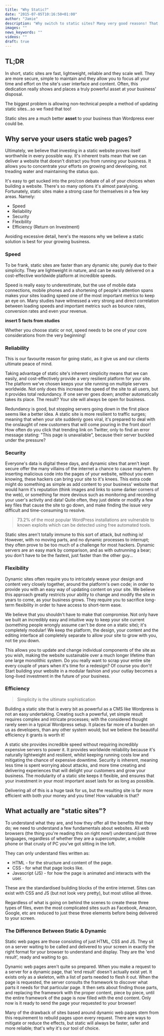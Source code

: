 ```yaml
---
title: "Why Static?"
date: "2015-07-05T10:16:50+01:00"
author: "Jamie"
description: "Why switch to static sites? Many very good reasons! That's why!"
images: ""
news_keywords: ""
videos: ""
draft: true
---
```


## TL;DR

In short, static sites are fast, lightweight, reliable and they scale well. They are more secure, simple to maintain and they allow you to focus all your time and effort on the site's user interface and content. Often, this dedication really shows and places a truly powerful asset at your business' disposal.

The biggest problem is allowing non-technical people a method of updating static sites...so we fixed that too!

Static sites are a much better **asset** to your business than Wordpress ever could be.

## Why serve your users static web pages?

Ultimately, we believe that investing in a static website proves itself worthwhile in every possible way. It's inherent traits mean that we can deliver a website that doesn't distract you from running your business. It allows you to concentrate your efforts on growing and developing, not treading water and maintaining the status quo.

It's easy to get sucked into the pro/con debate of all of your choices when building a website. There's so many options it's almost paralysing. Fortunately, static sites make a strong case for themselves in a few key areas. Namely:

* Speed
* Reliability
* Security
* Flexibility
* Efficiency (Return on Investment)

Avoiding excessive detail, here's the reasons why we believe a static solution is best for your growing business.

### Speed

To be frank, static sites are faster than any dynamic site; purely due to their simplicity. They are lightweight in nature, and can be easily delivered on a cost-effective worldwide platform at incredible speeds.

Speed is really easy to underestimate, but the use of mobile data connections, mobile phones and a shortening of people's attention spans makes your sites loading speed one of the most important metrics to keep an eye on. Many studies have witnessed a very strong and direct correlation between loading speeds and important metrics such as bounce rates, conversion rates and even your revenue.

**insert 5 facts from studies**

Whether you choose static or not, speed needs to be one of your core considerations from the very beginning!

### Reliability
This is our favourite reason for going static, as it give us and our clients ultimate peace of mind.

Taking advantage of static site's inherent simplicity means that we can easily, and cost-effectively provide a very resilient platform for your site. The platform we've chosen keeps your site running on multiple servers worldwide. Not only does this increase the speed of the site to all users, but it provides total redundancy. If one server goes down; another automatically takes its place. The result? Your site will always be open for business.

Redundancy is good, but stopping servers going down in the first place seems like a better idea. A static site is more resilient to traffic surges; meaning that when your site suddenly goes viral, it's prepared to deal with the onslaught of new customers that will come pouring in the front door! How often do you click that trending link on Twitter, only to find an error message stating: "This page is unavailable", because their server buckled under the pressure?

### Security

Everyone's data is digital these days, and dynamic sites that aren't kept secure offer the many villains of the internet a chance to cause mayhem. By inserting malicious code into the pages of your website, without you even knowing, these hackers can bring your site to it's knees. This extra code might do something as simple as add content to your business' website that would harm it's reputation (think images and links to some darker corners of the web), or something far more devious such as monitoring and recording your user's activity and data! Quite often, they just delete or modify a few key files that cause the site to go down, and make finding the issue very difficult and time-consuming to resolve.

> 73.2% of the most popular WordPress installations are vulnerable to known exploits which can be detected using free automated tools.

Static sites aren't totally immune to this sort of attack, but nothing is! However, with no moving parts, and no dynamic processes to interrupt; they often prove to be too much of a challenge for most hackers. Dynamic servers are an easy mark by comparison, and as with outrunning a bear; you don't have to be the fastest, just faster than the other guy...


### Flexibility

Dynamic sites often require you to intricately weave your design and content very closely together, around the platform's own code; in order to provide you with an easy way of updating content on your site. We believe this approach greatly restricts your ability to change and modify the site in years to come, as your business grows. They require you to sacrifice long-term flexibility in order to have access to short-term ease.

We believe that you shouldn't have to make that compromise. Not only have we built an incredibly easy and intuitive way to keep your site current (something people wrongly assume can't be done on a static site); it's completely modular! We keep the platform, the design, your content and the editing interface all completely separate to allow your site to grow with you, not tie you down.

This allows you to update and change individual components of the site as you wish, making the website sustainable over a much longer lifetime than one large monolithic system. Do you really want to scrap your entire site every couple of years when it's time for a redesign? Of course you don't! Start building your website in a modular fashion and your outlay becomes a long-lived investment in the future of your business.


### Efficiency

> Simplicity is the ultimate sophistication

Building a static site that is every bit as powerful as a CMS like Wordpress is not an easy undertaking. Creating such a powerful, yet simple result requires complex and intricate processes; with the considered thought rarely seen in a typical Wordpress setup. It places far more of a burden on us as developers, than any other system would; but we believe the beautiful efficiency it grants is worth it!

A static site provides incredible speed without requiring incredibly expensive servers to power it. It provides worldwide reliability because it's naturally lightweight and resilient, whilst keeping running costs low and mitigating the chance of expensive downtime. Security is inherent, meaning less time is spent worrying about attacks, and more time creating and delivering experiences that will delight your customers and grow your business. The modularity of a static site keeps it flexible, and ensures that your investment in your most important asset lasts for as long as possible.

Delivering all of this is a huge task for us, but the resulting site is far more efficient with both your money and you time! How valuable is that?


## What actually are "static sites"?

To understand what they are, and how they offer all the benefits that they do; we need to understand a few fundamentals about websites. All web browsers (the thing you're reading this on right now!) understand just three languages, regardless of whether they are a supercomputer, a mobile phone or that crusty of PC you've got sitting in the loft.

They can only understand files written as:
* HTML - for the structure and content of the page.
* CSS - for what that page looks like.
* Javascript (JS) - for how the page is animated and interacts with the user.

These are the standardised building blocks of the entire internet. Sites can exist with CSS and JS (but not look very pretty), but most utilise all three.

Regardless of what is going on behind the scenes to create these three types of files, even the most complicated sites such as Facebook, Amazon, Google, etc are reduced to just these three elements before being delivered to your screen.

### The Difference Between Static & Dynamic

Static web pages are those consisting of just HTML, CSS and JS. They sit on a server waiting to be called and delivered to your screen in exactly the right format for your browser to understand and display. They are the 'end result', ready and waiting to go.

Dynamic web pages aren't quite so prepared. When you make a request to a server for a dynamic page, that 'end result' doesn't actually exist yet. It exists only as a skeleton, with a list of parts needed to flesh it out. When the page is requested, the server consults the framework to discover what parts it needs for that particular page. It then sets about finding those parts, and replacing the framework with the proper content, piece by piece, until the entire framework of the page is now filled with the end content. Only now is it ready to send the page your requested to your browser!

Many of the drawback of sites based around dynamic web pages stem from this requirement to rebuild pages upon every request. There are ways to mitigate or reduce the effects, but static will always be faster, safer and more reliable; that's why it's our tool of choice.

